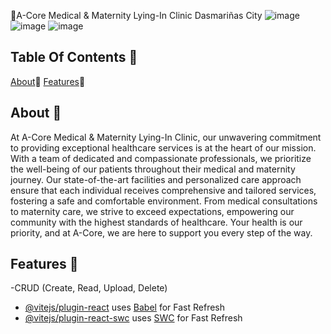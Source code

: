 🏥A-Core Medical & Maternity Lying-In Clinic Dasmariñas City
![image](https://github.com/CSaguinsin/ACORE-full-stack-web-app/assets/123741242/66fed6c6-aa38-4580-b0f3-ca7b4e1d566b)
![image](https://github.com/CSaguinsin/ACORE-full-stack-web-app/assets/123741242/c2667b03-24ce-495c-ae23-ec56e41d333b)
![image](https://github.com/CSaguinsin/ACORE-full-stack-web-app/assets/123741242/bdc35798-05a4-4122-928a-34c932bb1fee)



## Table Of Contents 📔
[About](docs/CONTRIBUTING.md)📑
[Features](docs/CONTRIBUTING.md)🚀

## About 📑
At A-Core Medical & Maternity Lying-In Clinic, our unwavering commitment to providing exceptional healthcare services is at the heart of our mission. With a team of dedicated and compassionate professionals, we prioritize the well-being of our patients throughout their medical and maternity journey. Our state-of-the-art facilities and personalized care approach ensure that each individual receives comprehensive and tailored services, fostering a safe and comfortable environment. From medical consultations to maternity care, we strive to exceed expectations, empowering our community with the highest standards of healthcare. Your health is our priority, and at A-Core, we are here to support you every step of the way.
## Features 🚀
-CRUD (Create, Read, Upload, Delete)


- [@vitejs/plugin-react](https://github.com/vitejs/vite-plugin-react/blob/main/packages/plugin-react/README.md) uses [Babel](https://babeljs.io/) for Fast Refresh
- [@vitejs/plugin-react-swc](https://github.com/vitejs/vite-plugin-react-swc) uses [SWC](https://swc.rs/) for Fast Refresh
